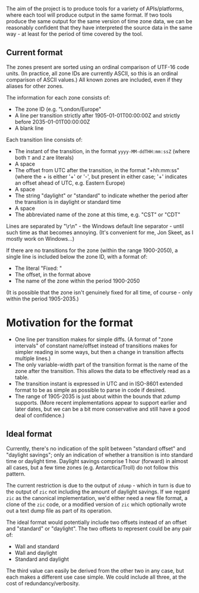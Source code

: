 The aim of the project is to produce tools for a variety of APIs/platforms,
where each tool will produce output in the same format. If two tools
produce the same output for the same version of time zone data, we
can be reasonably confident that they have interpreted the source
data in the same way - at least for the period of time covered by
the tool.

Current format
----

The zones present are sorted using an ordinal comparison of UTF-16
code units. (In practice, all zone IDs are currently ASCII, so this
is an ordinal comparison of ASCII values.) All known zones are included,
even if they aliases for other zones.

The information for each zone consists of:

- The zone ID (e.g. "London/Europe"
- A line per transition strictly after 1905-01-01T00:00:00Z and
  strictly before 2035-01-01T00:00:00Z
- A blank line

Each transition line consists of:

- The instant of the transition, in the format `yyyy-MM-ddTHH:mm:ssZ`
  (where both `T` and `Z` are literals)
- A space
- The offset from UTC after the transition, in the format "+hh:mm:ss"
  (where the + is either '+' or '-', but present in either case; '+'
  indicates an offset ahead of UTC, e.g. Eastern Europe)
- A space
- The string "daylight" or "standard" to indicate whether the
  period after the transition is in daylight or standard time
- A space
- The abbreviated name of the zone at this time, e.g. "CST" or "CDT"

Lines are separated by "\r\n" - the Windows default line
separator - until such time as that becomes annoying. (It's
convenient for me, Jon Skeet, as I mostly work on Windows...)

If there are no transitions for the zone (within the range 1900-2050), a
single line is included below the zone ID, with a format of:

- The literal "Fixed: "
- The offset, in the format above
- The name of the zone within the period 1900-2050

(It is possible that the zone isn't genuinely fixed for all time, of course -
only within the period 1905-2035.)

Motivation for the format
====

- One line per transition makes for simple diffs. (A format of
  "zone intervals" of constant name/offset instead of transitions
  makes for simpler reading in some ways, but then a change in
  transition affects multiple lines.)
- The only variable-width part of the transition format is the name of
  the zone after the transition. This allows the data to be effectively
  read as a table.
- The transition instant is expressed in UTC and in ISO-8601 extended
  format to be as simple as possible to parse in code if desired.
- The range of 1905-2035 is just about within the bounds that zdump
  supports. (More recent implementations appear to support earlier and
  later dates, but we can be a bit more conservative and still have
  a good deal of confidence.)

Ideal format
----

Currently, there's no indication of the split between "standard
offset" and "daylight savings"; only an indication of whether a
transition is into standard time or daylight time. Daylight savings
comprise 1 hour (forward) in almost all cases, but a few time zones
(e.g. Antarctica/Troll) do not follow this pattern.

The current restriction is due to the output of `zdump` - which in
turn is due to the output of `zic` not including the amount of
daylight savings. If we regard `zic` as the canonical implementation,
we'd either need a new file format, a clone of the `zic` code, or
a modified version of `zic` which optionally wrote out a text dump
file as part of its operation.

The ideal format would potentially include two offsets instead of an
offset and "standard" or "daylight". The two offsets to represent
could be any pair of:

- Wall and standard
- Wall and daylight
- Standard and daylight

The third value can easily be derived from the other two in any
case, but each makes a different use case simple. We could include
all three, at the cost of redundancy/verbosity.
